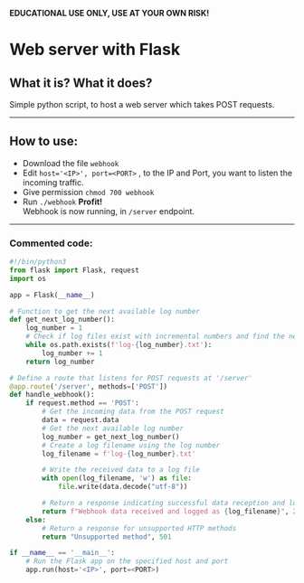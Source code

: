 **EDUCATIONAL USE ONLY, USE AT YOUR OWN RISK!**
# Web server with Flask

## What it is? What it does?
Simple python script, to host a web server which takes POST requests.

---
## How to use:

- Download the file `webhook`
- Edit `host='<IP>', port=<PORT>` , to the IP and Port, you want to listen the incoming traffic.
- Give permission `chmod 700 webhook`
- Run `./webhook`
**Profit!**   
Webhook is now running, in `/server` endpoint.

---
### Commented code:

```python
#!/bin/python3
from flask import Flask, request
import os

app = Flask(__name__)

# Function to get the next available log number
def get_next_log_number():
    log_number = 1
    # Check if log files exist with incremental numbers and find the next available number
    while os.path.exists(f'log-{log_number}.txt'):
        log_number += 1
    return log_number

# Define a route that listens for POST requests at '/server'
@app.route('/server', methods=['POST'])
def handle_webhook():
    if request.method == 'POST':
        # Get the incoming data from the POST request
        data = request.data
        # Get the next available log number
        log_number = get_next_log_number()
        # Create a log filename using the log number
        log_filename = f'log-{log_number}.txt'

        # Write the received data to a log file
        with open(log_filename, 'w') as file:
            file.write(data.decode("utf-8"))

        # Return a response indicating successful data reception and logging
        return f"Webhook data received and logged as {log_filename}", 200
    else:
        # Return a response for unsupported HTTP methods
        return "Unsupported method", 501

if __name__ == '__main__':
    # Run the Flask app on the specified host and port
    app.run(host='<IP>', port=<PORT>)

```